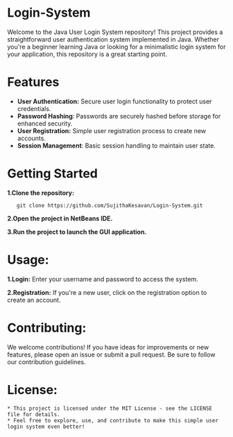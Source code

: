 # Login-System
Welcome to the Java User Login System repository! This project provides a straightforward user authentication system implemented in Java. Whether you're a beginner learning Java or looking for a minimalistic login system for your application, this repository is a great starting point.

# Features

  * **User Authentication:** Secure user login functionality to protect user credentials.
  * **Password Hashing**: Passwords are securely hashed before storage for enhanced security.
  * **User Registration:** Simple user registration process to create new accounts.
  * **Session Management**: Basic session handling to maintain user state.

# Getting Started
  **1.Clone the repository:**
  
       git clone https://github.com/SujithaKesavan/Login-System.git

  **2.Open the project in NetBeans IDE.**

  **3.Run the project to launch the GUI application.**

 # Usage:
 
   **1.Login:** Enter your username and password to access the system.

   **2.Registration:** If you're a new user, click on the registration option to create an account.

 # Contributing:

   We welcome contributions! If you have ideas for improvements or new features, please open an issue or submit a pull request. Be sure to follow our contribution guidelines.

 # License:
 
    * This project is licensed under the MIT License - see the LICENSE file for details.
    * Feel free to explore, use, and contribute to make this simple user login system even better!
  
